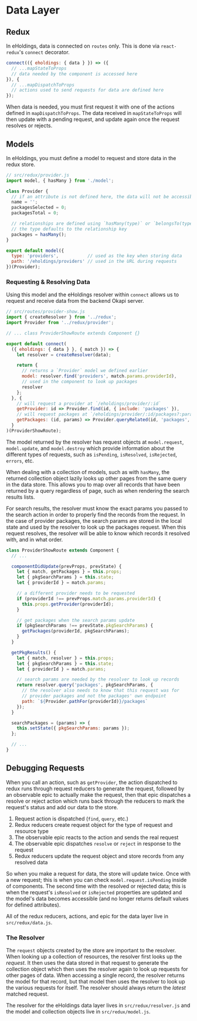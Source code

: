 # Data Layer

## Redux

In eHoldings, data is connected on `routes` only. This is done via
`react-redux`'s `connect` decorator.

``` javascript
connect(({ eholdings: { data } }) => ({
  // ...mapStateToProps
  // data needed by the component is accessed here
}), {
  // ...mapDispatchToProps
  // actions used to send requests for data are defined here
});
```

When data is needed, you must first request it with one of the actions
defined in `mapDispatchToProps`. The data received in
`mapStateToProps` will then update with a pending request, and update
again once the request resolves or rejects.

## Models

In eHoldings, you must define a model to request and store data in the
redux store.

``` javascript
// src/redux/provider.js
import model, { hasMany } from './model';

class Provider {
  // if an attribute is not defined here, the data will not be accessible in our component
  name = '';
  packagesSelected = 0;
  packagesTotal = 0;

  // relationships are defined using `hasMany(type)` or `belongsTo(type)`
  // the type defaults to the relationship key
  packages = hasMany();
}

export default model({
  type: 'providers',           // used as the key when storing data
  path: '/eholdings/providers' // used in the URL during requests
})(Provider);
```

### Requesting & Resolving Data

Using this model and the eHoldings resolver within `connect` allows us
to request and receive data from the backend Okapi server.

``` javascript
// src/routes/provider-show.js
import { createResolver } from '../redux';
import Provider from '../redux/provider';

// ... class ProviderShowRoute extends Component {}

export default connect(
  ({ eholdings: { data } }, { match }) => {
    let resolver = createResolver(data);

    return {
      // returns a `Provider` model we defined earlier
      model: resolver.find('providers', match.params.providerId),
      // used in the component to look up packages
      resolver
    };
  }, {
    // will request a provider at `/eholdings/provider/:id`
    getProvider: id => Provider.find(id, { include: 'packages' }),
    // will request packages at `/eholdings/provider/:id/packages?:params`
    getPackages: (id, params) => Provider.queryRelated(id, 'packages', params)
  }
)(ProviderShowRoute);
```

The model returned by the resolver has request objects at
`model.request`, `model.update`, and `model.destroy` which provide
information about the different types of requests, such as
`isPending`, `isResolved`, `isRejected`, `errors`, etc.

When dealing with a collection of models, such as with `hasMany`, the
returned collection object lazily looks up other pages from the same
query in the data store. This allows you to map over all records that
have been returned by a query regardless of page, such as when
rendering the search results lists.

For search results, the resolver must know the exact params you passed
to the search action in order to properly find the records from the
request. In the case of provider packages, the search params are
stored in the local state and used by the resolver to look up the
packages request. When this request resolves, the resolver will be
able to know which records it resolved with, and in what order.

``` javascript
class ProviderShowRoute extends Component {
  // ...

  componentDidUpdate(prevProps, prevState) {
    let { match, getPackages } = this.props;
    let { pkgSearchParams } = this.state;
    let { providerId } = match.params;

    // a different provider needs to be requested
    if (providerId !== prevProps.match.params.providerId) {
      this.props.getProvider(providerId);
    }

    // get packages when the search params update
    if (pkgSearchParams !== prevState.pkgSearchParams) {
      getPackages(providerId, pkgSearchParams);
    }
  }

  getPkgResults() {
    let { match, resolver } = this.props;
    let { pkgSearchParams } = this.state;
    let { providerId } = match.params;

    // search params are needed by the resolver to look up records
    return resolver.query('packages', pkgSearchParams, {
      // the resolver also needs to know that this request was for
      // provider packages and not the packages' own endpoint
      path: `${Provider.pathFor(providerId)}/packages`
    });
  }

  searchPackages = (params) => {
    this.setState({ pkgSearchParams: params });
  };

  // ...
}
```

## Debugging Requests

When you call an action, such as `getProvider`, the action dispatched
to redux runs through request reducers to generate the request,
followed by an observable epic to actually make the request, then that
epic dispatches a resolve or reject action which runs back through the
reducers to mark the request's status and add our data to the store.

1. Request action is dispatched (`find`, `query`, etc.)
2. Redux reducers create request object for the type of request and resource type
3. The observable epic reacts to the action and sends the real request
4. The observable epic dispatches `resolve` or `reject` in response to the request
5. Redux reducers update the request object and store records from any resolved data

So when you make a request for data, the store will update twice. Once
with a new request; this is when you can check
`model.request.isPending` inside of components. The second time with
the resolved or rejected data; this is when the request's `isResolved`
or `isRejected` properties are updated and the model's data becomes
accessible (and no longer returns default values for defined
attributes).

All of the redux reducers, actions, and epic for the data layer live
in `src/redux/data.js`.

### The Resolver

The `request` objects created by the store are important to the
resolver. When looking up a collection of resources, the resolver
first looks up the _request_. It then uses the data stored in that
request to generate the collection object which then uses the resolver
again to look up requests for other pages of data. When accessing a
single record, the resolver returns the model for that record, but
that model then uses the resolver to look up the various requests for
itself. The resolver should always return the _latest_ matched
request.

The resolver for the eHoldings data layer lives in
`src/redux/resolver.js` and the model and collection objects live in
`src/redux/model.js`.
